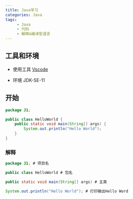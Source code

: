 ```yaml
---
title: Java学习
categories: Java
tags: 
     - Java
     - 代码
     - 解释&编译型语言
---
```


## 工具和环境

- 使用工具 [Vscode](https://code.visualstudio.com/)

- 环境 JDK-SE-11

## 开始

```Java
package J1;

public class HelloWorld {
    public static void main(String[] args) {
        System.out.println("Hello World");
    }
}
```

### 解释

```Java
package J1; # 项目名

public class HelloWorld # 包名

public static void main(String[] args) # 主类

System.out.println("Hello World"); # 打印输出Hello Word

```
